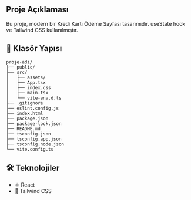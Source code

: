 ## Proje Açıklaması

Bu proje, modern bir Kredi Kartı Ödeme Sayfası tasarımıdır. useState hook ve Tailwind CSS kullanılmıştır.


## 📁 Klasör Yapısı

```
proje-adi/
├── public/
├── src/
│   ├── assets/
│   ├── App.tsx
│   ├── index.css
│   ├── main.tsx
│   └── vite-env.d.ts
├── .gitignore
├── eslint.config.js
├── index.html
├── package.json
├── package-lock.json
├── README.md
├── tsconfig.json
├── tsconfig.app.json
├── tsconfig.node.json
└── vite.config.ts
```

## 🛠 Teknolojiler

- ⚛️ React
- 🎨 Tailwind CSS


